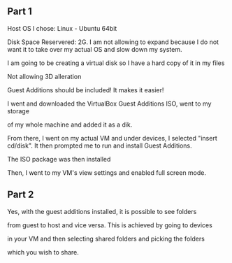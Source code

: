## Part 1 



Host OS I chose: Linux - Ubuntu 64bit 

Disk Space Reservered: 2G. I am not allowing to expand because I do not want it to take over my actual OS and slow down my system. 

I am going to be creating a virtual disk so I have a hard copy of it in my files

Not allowing 3D alleration 

Guest Additions should be included! It makes it easier! 

I went and downloaded the VirtualBox Guest Additions ISO, went to my storage

 of my whole machine and added it as a dik. 

 From there, I went on my actual VM and under devices, I selected "insert cd/disk". It then prompted me to run and install Guest Additions. 

 The ISO package was then installed

 Then, I went to my VM's view settings and enabled full screen mode. 

 
## Part 2

Yes, with the guest additions installed, it is possible to see folders

from guest to host and vice versa. This is achieved by going to devices

in your VM and then selecting shared folders and picking the folders

which you wish to share. 

